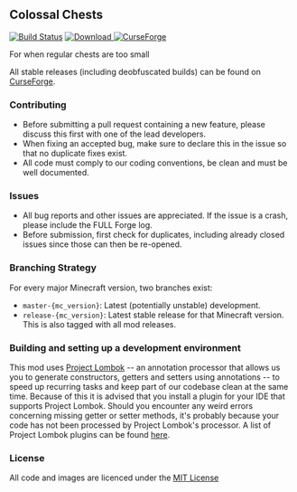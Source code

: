 ## Colossal Chests

[![Build Status](https://travis-ci.org/CyclopsMC/ColossalChests.svg?branch=master-1.11)](https://travis-ci.org/rubensworks/ColossalChests)
[![Download](https://api.bintray.com/packages/cyclopsmc/dev/ColossalChests/images/download.svg) ](https://bintray.com/cyclopsmc/dev/ColossalChests/_latestVersion)
[![CurseForge](http://cf.way2muchnoise.eu/full_237875_downloads.svg)](https://minecraft.curseforge.com/projects/colossal-chests)

For when regular chests are too small

All stable releases (including deobfuscated builds) can be found on [CurseForge](http://minecraft.curseforge.com/mc-mods/colossal-chests/files).

### Contributing
* Before submitting a pull request containing a new feature, please discuss this first with one of the lead developers.
* When fixing an accepted bug, make sure to declare this in the issue so that no duplicate fixes exist.
* All code must comply to our coding conventions, be clean and must be well documented.

### Issues
* All bug reports and other issues are appreciated. If the issue is a crash, please include the FULL Forge log.
* Before submission, first check for duplicates, including already closed issues since those can then be re-opened.

### Branching Strategy

For every major Minecraft version, two branches exist:

* `master-{mc_version}`: Latest (potentially unstable) development.
* `release-{mc_version}`: Latest stable release for that Minecraft version. This is also tagged with all mod releases.

### Building and setting up a development environment

This mod uses [Project Lombok](http://projectlombok.org/) -- an annotation processor that allows us you to generate constructors, getters and setters using annotations -- to speed up recurring tasks and keep part of our codebase clean at the same time. Because of this it is advised that you install a plugin for your IDE that supports Project Lombok. Should you encounter any weird errors concerning missing getter or setter methods, it's probably because your code has not been processed by Project Lombok's processor. A list of Project Lombok plugins can be found [here](http://projectlombok.org/download.htm).

### License
All code and images are licenced under the [MIT License](https://github.com/CyclopsMC/ColossalChests/blob/master-1.8/LICENSE.txt)
